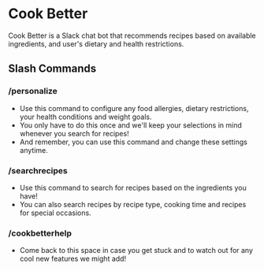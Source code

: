 # Cook Better

Cook Better is a Slack chat bot that recommends recipes based on available ingredients, and user's dietary and health restrictions.

## Slash Commands

### /personalize
<ul>
<li>Use this command to configure any food allergies, dietary restrictions, your health conditions and weight goals.
<li>You only have to do this once and we'll keep your selections in mind whenever you search for recipes!
<li>And remember, you can use this command and change these settings anytime.
</ul>

### /searchrecipes
<ul>
<li>Use this command to search for recipes based on the ingredients you have!
<li>You can also search recipes by recipe type, cooking time and recipes for special occasions.
</ul>

### /cookbetterhelp
<ul>
<li>Come back to this space in case you get stuck and to watch out for any cool new features we might add!
</ul>

